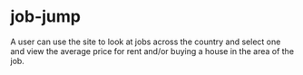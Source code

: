 # job-jump
A user can use the site to look at jobs across the country and select one and view the average price for rent and/or buying a house in the area of the job.
